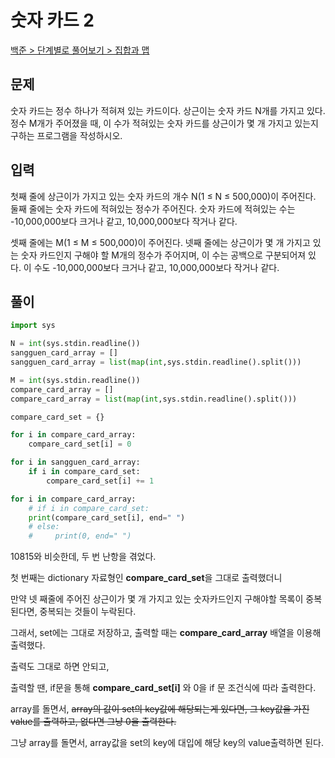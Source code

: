 # 숫자 카드 2

[백준 > 단계별로 풀어보기 > 집합과 맵](https://www.acmicpc.net/problem/10816)

## 문제

숫자 카드는 정수 하나가 적혀져 있는 카드이다. 상근이는 숫자 카드 N개를 가지고 있다. 정수 M개가 주어졌을 때, 이 수가 적혀있는 숫자 카드를 상근이가 몇 개 가지고 있는지 구하는 프로그램을 작성하시오.

## 입력

첫째 줄에 상근이가 가지고 있는 숫자 카드의 개수 N(1 ≤ N ≤ 500,000)이 주어진다. 둘째 줄에는 숫자 카드에 적혀있는 정수가 주어진다. 숫자 카드에 적혀있는 수는 -10,000,000보다 크거나 같고, 10,000,000보다 작거나 같다.

셋째 줄에는 M(1 ≤ M ≤ 500,000)이 주어진다. 넷째 줄에는 상근이가 몇 개 가지고 있는 숫자 카드인지 구해야 할 M개의 정수가 주어지며, 이 수는 공백으로 구분되어져 있다. 이 수도 -10,000,000보다 크거나 같고, 10,000,000보다 작거나 같다.

## 풀이

```python
import sys

N = int(sys.stdin.readline())
sangguen_card_array = []
sangguen_card_array = list(map(int,sys.stdin.readline().split()))

M = int(sys.stdin.readline())
compare_card_array = []
compare_card_array = list(map(int,sys.stdin.readline().split()))

compare_card_set = {}

for i in compare_card_array:
    compare_card_set[i] = 0

for i in sangguen_card_array:
    if i in compare_card_set:
        compare_card_set[i] += 1

for i in compare_card_array:
    # if i in compare_card_set:
    print(compare_card_set[i], end=" ")
    # else:
    #     print(0, end=" ")

```

10815와 비슷한데, 두 번 난항을 겪었다.

첫 번째는 dictionary 자료형인 **compare_card_set**을 그대로 출력했더니

만약 넷 째줄에 주어진 상근이가 몇 개 가지고 있는 숫자카드인지 구해야할 목록이 중복된다면, 중복되는 것들이 누락된다.

그래서, set에는 그대로 저장하고, 출력할 때는 **compare_card_array** 배열을 이용해 출력했다.

출력도 그대로 하면 안되고,

출력할 땐, if문을 통해 **compare_card_set[i]** 와 0을 if 문 조건식에 따라 출력한다.

array를 돌면서, ~~array의 값이 set의 key값에 해당되는게 있다면, 그 key값을 가진 value를 출력하고, 없다면 그냥 0을 출력한다.~~

그냥 array를 돌면서, array값을 set의 key에 대입에 해당 key의 value출력하면 된다.
